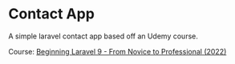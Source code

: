 # Contact App

A simple laravel contact app based off an Udemy course.

Course: [Beginning Laravel 9 - From Novice to Professional (2022)](https://www.udemy.com/course/laravel-blog-development/)
